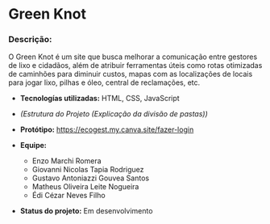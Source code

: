 # Green Knot

### **Descrição:** 
O Green Knot é um site que busca melhorar a comunicação entre gestores de lixo e cidadãos, além de atribuir ferramentas úteis como rotas otimizadas de caminhões para diminuir custos, mapas com as localizações de locais para jogar lixo, pilhas e óleo, central de reclamações, etc.

 - **Tecnologías utilizadas:** HTML, CSS, JavaScript

 - *(Estrutura do Projeto (Explicação da divisão de pastas))*

 - **Protótipo:** https://ecogest.my.canva.site/fazer-login

 - **Equipe:**
     - Enzo Marchi Romera
     - Giovanni Nicolas Tapia Rodriguez
     - Gustavo Antoniazzi Gouvea Santos
     - Matheus Oliveira Leite Nogueira
     - Édi Cézar Neves Filho

 - **Status do projeto:** Em desenvolvimento

